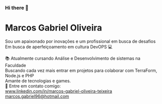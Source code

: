 ### Hi there 👋

# Marcos Gabriel Oliveira

Sou um apaixonado por inovações e um profissional em busca de desafios
Em busca de aperfeiçoamento em cultura DevOPS :computer:

:books: Atualmente cursando Análise e Desenvolvimento de sistemas na Faculdade
<br/> Buscando cada vez mais entrar em projetos para colaborar com TerraForm, Node.js e PHP
<br/> Amante de tecnologias e games.
<br/> :email: Entre em contato comigo:
<br/> www.linkedin.com/in/marcos-gabriel-oliveira-teixeira 
<br/> marcos.gabriel96@hotmail.com
